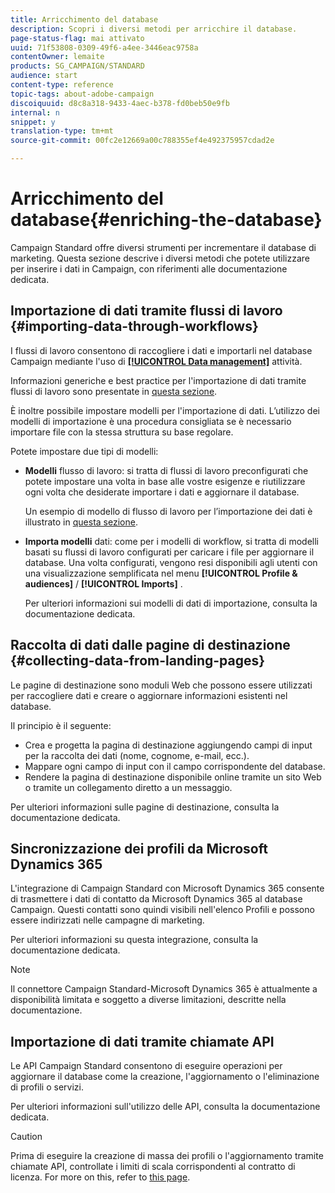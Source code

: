 ```yaml
---
title: Arricchimento del database
description: Scopri i diversi metodi per arricchire il database.
page-status-flag: mai attivato
uuid: 71f53808-0309-49f6-a4ee-3446eac9758a
contentOwner: lemaite
products: SG_CAMPAIGN/STANDARD
audience: start
content-type: reference
topic-tags: about-adobe-campaign
discoiquuid: d8c8a318-9433-4aec-b378-fd0beb50e9fb
internal: n
snippet: y
translation-type: tm+mt
source-git-commit: 00fc2e12669a00c788355ef4e492375957cdad2e

---
```



# Arricchimento del database{#enriching-the-database}

Campaign Standard offre diversi strumenti per incrementare il database di marketing. Questa sezione descrive i diversi metodi che potete utilizzare per inserire i dati in Campaign, con riferimenti alle documentazione dedicata.

## Importazione di dati tramite flussi di lavoro {#importing-data-through-workflows}

I flussi di lavoro consentono di raccogliere i dati e importarli nel database Campaign mediante l'uso di [**[!UICONTROL Data management]**](../../automating/using/about-data-management-activities.md) attività.

Informazioni generiche e best practice per l'importazione di dati tramite flussi di lavoro sono presentate in [questa sezione](../../automating/using/importing-data.md).

È inoltre possibile impostare modelli per l'importazione di dati. L’utilizzo dei modelli di importazione è una procedura consigliata se è necessario importare file con la stessa struttura su base regolare.

Potete impostare due tipi di modelli:

* **Modelli** flusso di lavoro: si tratta di flussi di lavoro preconfigurati che potete impostare una volta in base alle vostre esigenze e riutilizzare ogni volta che desiderate importare i dati e aggiornare il database.

   Un esempio di modello di flusso di lavoro per l’importazione dei dati è illustrato in [questa sezione](../../automating/using/importing-data.md#example--import-workflow-template).

* **Importa modelli** dati: come per i modelli di workflow, si tratta di modelli basati su flussi di lavoro configurati per caricare i file per aggiornare il database. Una volta configurati, vengono resi disponibili agli utenti con una visualizzazione semplificata nel menu **[!UICONTROL Profile & audiences]** / **[!UICONTROL Imports]** .

   Per ulteriori informazioni sui modelli di dati di importazione, consulta la documentazione [](../../automating/using/importing-data-with-import-templates.md)dedicata.

## Raccolta di dati dalle pagine di destinazione {#collecting-data-from-landing-pages}

Le pagine di destinazione sono moduli Web che possono essere utilizzati per raccogliere dati e creare o aggiornare informazioni esistenti nel database.

Il principio è il seguente:

* Crea e progetta la pagina di destinazione aggiungendo campi di input per la raccolta dei dati (nome, cognome, e-mail, ecc.).
* Mappare ogni campo di input con il campo corrispondente del database.
* Rendere la pagina di destinazione disponibile online tramite un sito Web o tramite un collegamento diretto a un messaggio.

Per ulteriori informazioni sulle pagine di destinazione, consulta la documentazione [](../../channels/using/about-landing-pages.md)dedicata.

## Sincronizzazione dei profili da Microsoft Dynamics 365

L'integrazione di Campaign Standard con Microsoft Dynamics 365 consente di trasmettere i dati di contatto da Microsoft Dynamics 365 al database Campaign.
Questi contatti sono quindi visibili nell'elenco Profili e possono essere indirizzati nelle campagne di marketing.

Per ulteriori informazioni su questa integrazione, consulta la documentazione [](https://helpx.adobe.com/campaign/kb/acs-ms-dynamics.html)dedicata.

>[!NOTE]
>
>Il connettore Campaign Standard-Microsoft Dynamics 365 è attualmente a disponibilità limitata e soggetto a diverse limitazioni, descritte nella documentazione.

## Importazione di dati tramite chiamate API

Le API Campaign Standard consentono di eseguire operazioni per aggiornare il database come la creazione, l'aggiornamento o l'eliminazione di profili o servizi.

Per ulteriori informazioni sull'utilizzo delle API, consulta la documentazione [](https://docs.campaign.adobe.com/doc/standard/en/api/ACS_API.html)dedicata.

>[!CAUTION]
>
>Prima di eseguire la creazione di massa dei profili o l'aggiornamento tramite chiamate API, controllate i limiti di scala corrispondenti al contratto di licenza. For more on this, refer to [this page](https://helpx.adobe.com/legal/product-descriptions/campaign-standard.html#ITInfrastructureResourcesbyActiveProfilesTiers).
